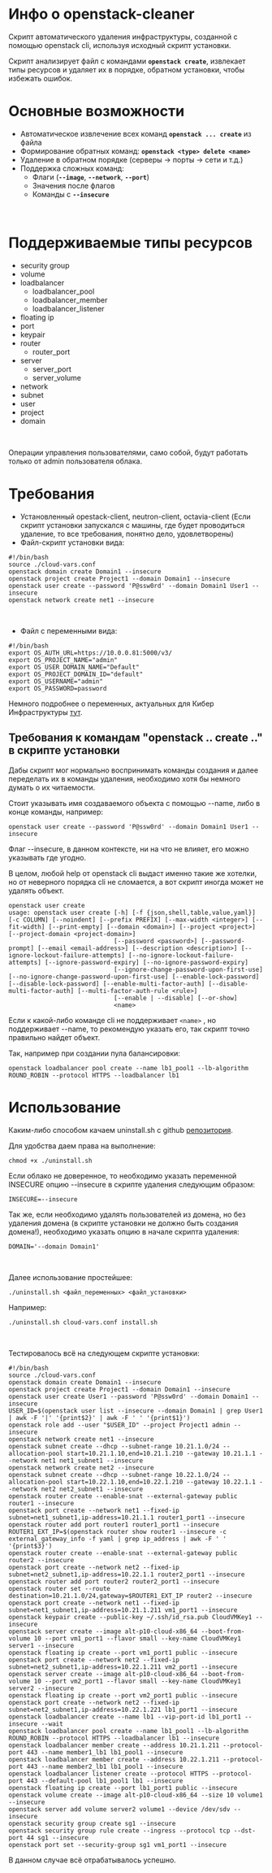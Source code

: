 <h1>Инфо о openstack-cleaner</h1>
<p>Скрипт автоматического удаления инфраструктуры, созданной с помощью openstack cli, используя исходный скрипт установки.</p>
<p>Скрипт анализирует файл с командами <code><strong>openstack create</strong></code>, извлекает типы ресурсов и удаляет их в порядке, обратном установки, чтобы избежать ошибок.</p>
<h1><strong>Основные возможности</strong></h1>
<ul>
  <li>Автоматическое извлечение всех команд <code><strong>openstack ... create</strong></code> из файла</li>
  <li>Формирование обратных команд: <code><strong>openstack &lt;type&gt; delete &lt;name&gt;</strong></code></li>
  <li>Удаление в обратном порядке (серверы → порты → сети и т.д.)</li>
  <li>Поддержка сложных команд:<ul>
      <li>Флаги (<code><strong>--image</strong></code>, <code><strong>--network</strong></code>, <code><strong>--port</strong></code>)</li>
      <li>Значения после флагов</li>
      <li>Команды с <code><strong>--insecure</strong></code></li>
    </ul>
  </li>
</ul>
<p>&nbsp;</p>
<h1>Поддерживаемые типы ресурсов</h1>
<ul>
  <li>security group</li>
  <li>volume</li>
  <li>loadbalancer<ul>
      <li>loadbalancer_pool</li>
      <li>loadbalancer_member</li>
      <li>loadbalancer_listener</li>
    </ul>
  </li>
  <li>floating ip</li>
  <li>port</li>
  <li>keypair</li>
  <li>router<ul>
      <li>router_port</li>
    </ul>
  </li>
  <li>server<ul>
      <li>server_port</li>
      <li>server_volume</li>
    </ul>
  </li>
  <li>network</li>
  <li>subnet</li>
  <li>user</li>
  <li>project</li>
  <li>domain</li>
</ul>
<p>&nbsp;</p>
<p>Операции управления пользователями, само собой, будут работать только от admin пользователя облака.</p>
<h1>Требования</h1>
<ul>
  <li>Установленный opestack-client, neutron-client, octavia-client (Если скрипт установки запускался с машины, где будет проводиться удаление, то все требования, понятно дело, удовлетворены)</li>
  <li>Файл-скрипт установки вида:</li>
</ul>
<pre><code class="language-plaintext">#!/bin/bash 
source ./cloud-vars.conf
openstack domain create Domain1 --insecure
openstack project create Project1 --domain Domain1 --insecure
openstack user create --password 'P@ssw0rd' --domain Domain1 User1 --insecure
openstack network create net1 --insecure</code></pre>
<p>&nbsp;</p>
<ul>
  <li>Файл с переменными вида:</li>
</ul>
<pre><code class="language-plaintext">#!/bin/bash
export OS_AUTH_URL=https://10.0.0.81:5000/v3/
export OS_PROJECT_NAME="admin"
export OS_USER_DOMAIN_NAME="Default"
export OS_PROJECT_DOMAIN_ID="default"
export OS_USERNAME="admin"
export OS_PASSWORD=password</code></pre>
<p>Немного подробнее о переменных, актуальных для Кибер Инфраструктуры <a href="https://wiki.plesx.ru/ru/openstack/openstack-cli-with-cyber-infra">тут</a>.</p>
<h2>Требования к командам "openstack .. create .." в скрипте установки</h2>
<p>Дабы скрипт мог нормально воспринимать команды создания и далее переделать их в команды удаления, необходимо хотя бы немного думать о их читаемости.</p>
<p>Стоит указывать имя создаваемого объекта с помощью --name, либо в конце команды, например:&nbsp;</p>
<pre><code class="language-plaintext">openstack user create --password 'P@ssw0rd' --domain Domain1 User1 --insecure</code></pre>
<p>Флаг --insecure, в данном контексте, ни на что не влияет, его можно указывать где угодно.</p>
<p>В целом, любой help от openstack cli выдаст именно такие же хотелки, но от неверного порядка cli не сломается, а вот скрипт иногда может не удалять объект.</p>
<pre><code class="language-plaintext">openstack user create
usage: openstack user create [-h] [-f {json,shell,table,value,yaml}] [-c COLUMN] [--noindent] [--prefix PREFIX] [--max-width &lt;integer&gt;] [--fit-width] [--print-empty] [--domain &lt;domain&gt;] [--project &lt;project&gt;] [--project-domain &lt;project-domain&gt;]
                             [--password &lt;password&gt;] [--password-prompt] [--email &lt;email-address&gt;] [--description &lt;description&gt;] [--ignore-lockout-failure-attempts] [--no-ignore-lockout-failure-attempts] [--ignore-password-expiry] [--no-ignore-password-expiry]
                             [--ignore-change-password-upon-first-use] [--no-ignore-change-password-upon-first-use] [--enable-lock-password] [--disable-lock-password] [--enable-multi-factor-auth] [--disable-multi-factor-auth] [--multi-factor-auth-rule &lt;rule&gt;]
                             [--enable | --disable] [--or-show]
                             &lt;name&gt;</code></pre>
<p>Если к какой-либо команде cli не поддерживает <code>&lt;name&gt;</code> , но поддерживает --name, то рекомендую указать его, так скрипт точно правильно найдет объект.</p>
<p>Так, например при создании пула балансировки:</p>
<pre><code class="language-plaintext">openstack loadbalancer pool create --name lb1_pool1 --lb-algorithm ROUND_ROBIN --protocol HTTPS --loadbalancer lb1</code></pre>
<h1>Использование</h1>
<p>Каким-либо способом качаем uninstall.sh с github <a href="https://github.com/govorunov-av/openstack-cleaner">репозитория</a>.</p>
<p>Для удобства даем права на выполнение:</p>
<pre><code class="language-plaintext">chmod +x ./uninstall.sh</code></pre>
<p>Если облако не доверенное, то необходимо указать переменной INSECURE опцию --insecure в скрипте удаления следующим образом:</p>
<pre><code class="language-plaintext">INSECURE=--insecure</code></pre>
<p>Так же, если необходимо удалять пользователей из домена, но без удаления домена (в скрипте установки не должно быть создания домена!), необходимо указать опцию в начале скрипта удаления:</p>
<pre><code class="language-plaintext">DOMAIN='--domain Domain1'</code></pre>
<p>&nbsp;</p>
<p>Далее использование простейшее:</p>
<pre><code class="language-plaintext">./uninstall.sh &lt;файл_переменных&gt; &lt;файл_установки&gt;</code></pre>
<p>Например:</p>
<pre><code class="language-plaintext">./uninstall.sh cloud-vars.conf install.sh</code></pre>
<p>&nbsp;</p>
<p>Тестировалось всё на следующем скрипте установки:</p>
<pre><code class="language-plaintext">#!/bin/bash 
source ./cloud-vars.conf
openstack domain create Domain1 --insecure
openstack project create Project1 --domain Domain1 --insecure
openstack user create User1 --password 'P@ssw0rd' --domain Domain1 --insecure
USER_ID=$(openstack user list --insecure --domain Domain1 | grep User1 | awk -F '|' '{print$2}' | awk -F ' ' '{print$1}')
openstack role add --user "$USER_ID" --project Project1 admin --insecure
openstack network create net1 --insecure
openstack subnet create --dhcp --subnet-range 10.21.1.0/24 --allocation-pool start=10.21.1.10,end=10.21.1.210 --gateway 10.21.1.1 --network net1 net1_subnet1 --insecure
openstack network create net2 --insecure
openstack subnet create --dhcp --subnet-range 10.22.1.0/24 --allocation-pool start=10.22.1.10,end=10.22.1.210 --gateway 10.22.1.1 --network net2 net2_subnet1 --insecure
openstack router create --enable-snat --external-gateway public router1 --insecure
openstack port create --network net1 --fixed-ip subnet=net1_subnet1,ip-address=10.21.1.1 router1_port1 --insecure
openstack router add port router1 router1_port1 --insecure
ROUTER1_EXT_IP=$(openstack router show router1 --insecure -c external_gateway_info -f yaml | grep ip_address | awk -F ' ' '{print$3}')
openstack router create --enable-snat --external-gateway public router2 --insecure
openstack port create --network net2 --fixed-ip subnet=net2_subnet1,ip-address=10.22.1.1 router2_port1 --insecure
openstack router add port router2 router2_port1 --insecure
openstack router set --route destination=10.21.1.0/24,gateway=$ROUTER1_EXT_IP router2 --insecure
openstack port create --network net1 --fixed-ip subnet=net1_subnet1,ip-address=10.21.1.211 vm1_port1 --insecure
openstack keypair create --public-key ~/.ssh/id_rsa.pub CloudVMKey1 --insecure
openstack server create --image alt-p10-cloud-x86_64 --boot-from-volume 10 --port vm1_port1 --flavor small --key-name CloudVMKey1 server1 --insecure
openstack floating ip create --port vm1_port1 public --insecure
openstack port create --network net2 --fixed-ip subnet=net2_subnet1,ip-address=10.22.1.211 vm2_port1 --insecure
openstack server create --image alt-p10-cloud-x86_64 --boot-from-volume 10 --port vm2_port1 --flavor small --key-name CloudVMKey1 server2 --insecure
openstack floating ip create --port vm2_port1 public --insecure
openstack port create --network net2 --fixed-ip subnet=net2_subnet1,ip-address=10.22.1.221 lb1_port1 --insecure
openstack loadbalancer create --name lb1 --vip-port-id lb1_port1 --insecure --wait
openstack loadbalancer pool create --name lb1_pool1 --lb-algorithm ROUND_ROBIN --protocol HTTPS --loadbalancer lb1 --insecure
openstack loadbalancer member create --address 10.21.1.211 --protocol-port 443 --name member1_lb1 lb1_pool1 --insecure
openstack loadbalancer member create --address 10.22.1.211 --protocol-port 443 --name member2_lb1 lb1_pool1 --insecure
openstack loadbalancer listener create --protocol HTTPS --protocol-port 443 --default-pool lb1_pool1 lb1 --insecure
openstack floating ip create --port lb1_port1 public --insecure
openstack volume create --image alt-p10-cloud-x86_64 --size 10 volume1 --insecure
openstack server add volume server2 volume1 --device /dev/sdv --insecure
openstack security group create sg1 --insecure
openstack security group rule create --ingress --protocol tcp --dst-port 44 sg1 --insecure
openstack port set --security-group sg1 vm1_port1 --insecure</code></pre>
<p>В данном случае всё отрабатывалось успешно.</p>
